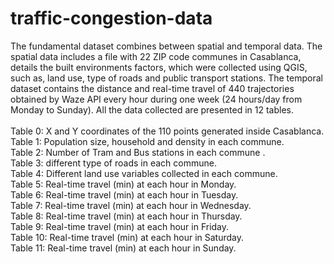# traffic-congestion-data
The fundamental dataset combines between spatial and temporal data. The spatial data includes a file with 22 ZIP code communes in Casablanca, details the built environments factors, which were collected using QGIS, such as, land use, type of roads and public transport stations. The temporal dataset contains the distance and real-time travel of 440 trajectories obtained by Waze API every hour during one week (24 hours/day from Monday to Sunday). All the data collected are presented in 12 tables.<br/><br/>
Table 0: X and Y coordinates of the 110 points generated inside Casablanca.<br/>
Table 1: Population size, household and density in each commune.<br/>
Table 2: Number of Tram and Bus stations in each commune .<br/>
Table 3: different type of roads in each commune.<br/>
Table 4: Different land use variables collected in each commune.<br/>
Table 5: Real-time travel (min) at each hour in Monday.<br/>
Table 6: Real-time travel (min) at each hour in Tuesday. <br/>
Table 7: Real-time travel (min) at each hour in Wednesday. <br/>
Table 8: Real-time travel (min) at each hour in Thursday. <br/>
Table 9: Real-time travel (min) at each hour in Friday. <br/>
Table 10: Real-time travel (min) at each hour in Saturday. <br/>
Table 11: Real-time travel (min) at each hour in Sunday.

